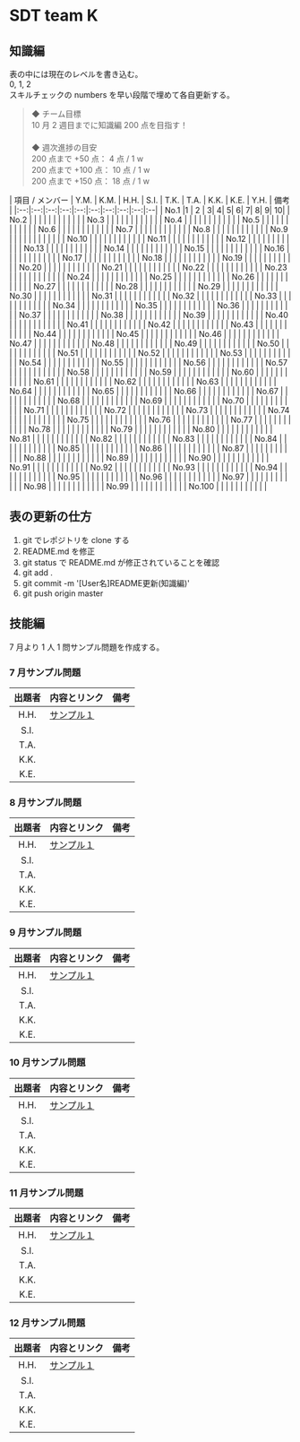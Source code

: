 # SDT team K

## 知識編
表の中には現在のレベルを書き込む。  
0, 1, 2  
スキルチェックの numbers を早い段階で埋めて各自更新する。

> ◆ チーム目標  
> 10 月 2 週目までに知識編 200 点を目指す！  
> 　  
> ◆ 週次進捗の目安  
> 200 点まで +50 点： 4 点 / 1 w  
> 200 点まで +100 点： 10 点 / 1 w  
> 200 点まで +150 点： 18 点 / 1 w

| 項目 / メンバー | Y.M. | K.M. | H.H. | S.I. | T.K. | T.A. | K.K. | K.E. | Y.H. | 備考 |
|:--:|:--:|:--:|:--:|:--:|:--:|:--:|:--:|:--:|:--|
| No.1 |1  | 2 |  3|  4|  5|  6|  7|  8|  9|  10|
| No.2 |  |  |  |  |  |  |  |  |  |  |
| No.3 |  |  |  |  |  |  |  |  |  |  |
| No.4 |  |  |  |  |  |  |  |  |  |  |
| No.5 |  |  |  |  |  |  |  |  |  |  |
| No.6 |  |  |  |  |  |  |  |  |  |  |
| No.7 |  |  |  |  |  |  |  |  |  |  |
| No.8 |  |  |  |  |  |  |  |  |  |  |
| No.9 |  |  |  |  |  |  |  |  |  |  |
| No.10 |  |  |  |  |  |  |  |  |  |  |
| No.11 |  |  |  |  |  |  |  |  |  |  |
| No.12 |  |  |  |  |  |  |  |  |  |  |
| No.13 |  |  |  |  |  |  |  |  |  |  |
| No.14 |  |  |  |  |  |  |  |  |  |  |
| No.15 |  |  |  |  |  |  |  |  |  |  |
| No.16 |  |  |  |  |  |  |  |  |  |  |
| No.17 |  |  |  |  |  |  |  |  |  |  |
| No.18 |  |  |  |  |  |  |  |  |  |  |
| No.19 |  |  |  |  |  |  |  |  |  |  |
| No.20 |  |  |  |  |  |  |  |  |  |  |
| No.21 |  |  |  |  |  |  |  |  |  |  |
| No.22 |  |  |  |  |  |  |  |  |  |  |
| No.23 |  |  |  |  |  |  |  |  |  |  |
| No.24 |  |  |  |  |  |  |  |  |  |  |
| No.25 |  |  |  |  |  |  |  |  |  |  |
| No.26 |  |  |  |  |  |  |  |  |  |  |
| No.27 |  |  |  |  |  |  |  |  |  |  |
| No.28 |  |  |  |  |  |  |  |  |  |  |
| No.29 |  |  |  |  |  |  |  |  |  |  |
| No.30 |  |  |  |  |  |  |  |  |  |  |
| No.31 |  |  |  |  |  |  |  |  |  |  |
| No.32 |  |  |  |  |  |  |  |  |  |  |
| No.33 |  |  |  |  |  |  |  |  |  |  |
| No.34 |  |  |  |  |  |  |  |  |  |  |
| No.35 |  |  |  |  |  |  |  |  |  |  |
| No.36 |  |  |  |  |  |  |  |  |  |  |
| No.37 |  |  |  |  |  |  |  |  |  |  |
| No.38 |  |  |  |  |  |  |  |  |  |  |
| No.39 |  |  |  |  |  |  |  |  |  |  |
| No.40 |  |  |  |  |  |  |  |  |  |  |
| No.41 |  |  |  |  |  |  |  |  |  |  |
| No.42 |  |  |  |  |  |  |  |  |  |  |
| No.43 |  |  |  |  |  |  |  |  |  |  |
| No.44 |  |  |  |  |  |  |  |  |  |  |
| No.45 |  |  |  |  |  |  |  |  |  |  |
| No.46 |  |  |  |  |  |  |  |  |  |  |
| No.47 |  |  |  |  |  |  |  |  |  |  |
| No.48 |  |  |  |  |  |  |  |  |  |  |
| No.49 |  |  |  |  |  |  |  |  |  |  |
| No.50 |  |  |  |  |  |  |  |  |  |  |
| No.51 |  |  |  |  |  |  |  |  |  |  |
| No.52 |  |  |  |  |  |  |  |  |  |  |
| No.53 |  |  |  |  |  |  |  |  |  |  |
| No.54 |  |  |  |  |  |  |  |  |  |  |
| No.55 |  |  |  |  |  |  |  |  |  |  |
| No.56 |  |  |  |  |  |  |  |  |  |  |
| No.57 |  |  |  |  |  |  |  |  |  |  |
| No.58 |  |  |  |  |  |  |  |  |  |  |
| No.59 |  |  |  |  |  |  |  |  |  |  |
| No.60 |  |  |  |  |  |  |  |  |  |  |
| No.61 |  |  |  |  |  |  |  |  |  |  |
| No.62 |  |  |  |  |  |  |  |  |  |  |
| No.63 |  |  |  |  |  |  |  |  |  |  |
| No.64 |  |  |  |  |  |  |  |  |  |  |
| No.65 |  |  |  |  |  |  |  |  |  |  |
| No.66 |  |  |  |  |  |  |  |  |  |  |
| No.67 |  |  |  |  |  |  |  |  |  |  |
| No.68 |  |  |  |  |  |  |  |  |  |  |
| No.69 |  |  |  |  |  |  |  |  |  |  |
| No.70 |  |  |  |  |  |  |  |  |  |  |
| No.71 |  |  |  |  |  |  |  |  |  |  |
| No.72 |  |  |  |  |  |  |  |  |  |  |
| No.73 |  |  |  |  |  |  |  |  |  |  |
| No.74 |  |  |  |  |  |  |  |  |  |  |
| No.75 |  |  |  |  |  |  |  |  |  |  |
| No.76 |  |  |  |  |  |  |  |  |  |  |
| No.77 |  |  |  |  |  |  |  |  |  |  |
| No.78 |  |  |  |  |  |  |  |  |  |  |
| No.79 |  |  |  |  |  |  |  |  |  |  |
| No.80 |  |  |  |  |  |  |  |  |  |  |
| No.81 |  |  |  |  |  |  |  |  |  |  |
| No.82 |  |  |  |  |  |  |  |  |  |  |
| No.83 |  |  |  |  |  |  |  |  |  |  |
| No.84 |  |  |  |  |  |  |  |  |  |  |
| No.85 |  |  |  |  |  |  |  |  |  |  |
| No.86 |  |  |  |  |  |  |  |  |  |  |
| No.87 |  |  |  |  |  |  |  |  |  |  |
| No.88 |  |  |  |  |  |  |  |  |  |  |
| No.89 |  |  |  |  |  |  |  |  |  |  |
| No.90 |  |  |  |  |  |  |  |  |  |  |
| No.91 |  |  |  |  |  |  |  |  |  |  |
| No.92 |  |  |  |  |  |  |  |  |  |  |
| No.93 |  |  |  |  |  |  |  |  |  |  |
| No.94 |  |  |  |  |  |  |  |  |  |  |
| No.95 |  |  |  |  |  |  |  |  |  |  |
| No.96 |  |  |  |  |  |  |  |  |  |  |
| No.97 |  |  |  |  |  |  |  |  |  |  |
| No.98 |  |  |  |  |  |  |  |  |  |  |
| No.99 |  |  |  |  |  |  |  |  |  |  |
| No.100 |  |  |  |  |  |  |  |  |  |  |

## 表の更新の仕方

1. git でレポジトリを clone する
2. README.md を修正
3. git status で README.md が修正されていることを確認
4. git add .
5. git commit -m '[User名]README更新(知識編)'
6. git push origin master

## 技能編

7 月より 1 人 1 問サンプル問題を作成する。  

### 7 月サンプル問題

| 出題者 | 内容とリンク | 備考 |
|:--:|:--|:--|
| H.H. | [サンプル１](http://smartdt.jp) |  |
| S.I. |  |  |
| T.A. |  |  |
| K.K. |  |  |
| K.E. |  |  |


### 8 月サンプル問題

| 出題者 | 内容とリンク | 備考 |
|:--:|:--|:--|
| H.H. | [サンプル１](http://smartdt.jp) |  |
| S.I. |  |  |
| T.A. |  |  |
| K.K. |  |  |
| K.E. |  |  |


### 9 月サンプル問題

| 出題者 | 内容とリンク | 備考 |
|:--:|:--|:--|
| H.H. | [サンプル１](http://smartdt.jp) |  |
| S.I. |  |  |
| T.A. |  |  |
| K.K. |  |  |
| K.E. |  |  |


### 10 月サンプル問題

| 出題者 | 内容とリンク | 備考 |
|:--:|:--|:--|
| H.H. | [サンプル１](http://smartdt.jp) |  |
| S.I. |  |  |
| T.A. |  |  |
| K.K. |  |  |
| K.E. |  |  |


### 11 月サンプル問題

| 出題者 | 内容とリンク | 備考 |
|:--:|:--|:--|
| H.H. | [サンプル１](http://smartdt.jp) |  |
| S.I. |  |  |
| T.A. |  |  |
| K.K. |  |  |
| K.E. |  |  |


### 12 月サンプル問題

| 出題者 | 内容とリンク | 備考 |
|:--:|:--|:--|
| H.H. | [サンプル１](http://smartdt.jp) |  |
| S.I. |  |  |
| T.A. |  |  |
| K.K. |  |  |
| K.E. |  |  |
